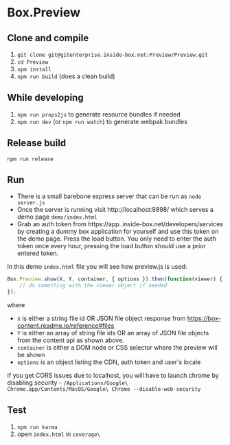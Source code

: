 Box.Preview
============

Clone and compile
-----------------
1. `git clone git@gitenterprise.inside-box.net:Preview/Preview.git`
2. `cd Preview`
3. `npm install`
4. `npm run build` (does a clean build)
 
While developing
----------------
1. `npm run props2js` to generate resource bundles if needed
2. `npm run dev` (or `npm run watch`) to generate webpak bundles

Release build
--------------
`npm run release`

Run
---
* There is a small barebone express server that can be run as `node server.js`
* Once the server is running visit http://localhost:9898/ which serves a demo page `demo/index.html`
* Grab an auth token from https://app.<yourdomain>.inside-box.net/developers/services by creating a dummy box application for yourself and use this token on the demo page. Press the load button. You only need to enter the auth token once every hour, pressing the load button should use a prior entered token.

In this demo `index.html` file you will see how preview.js is used:

```javascript
Box.Preview.show(X, Y, container, { options }).then(function(viewer) {
    // do something with the viewer object if needed
});
```

where
* `X` is either a string file id OR JSON file object response from https://box-content.readme.io/reference#files
* `Y` is either an array of string file ids OR an array of JSON file objects from the content api as shown above.
* `container` is either a DOM node or CSS selector where the preview will be shown
* `options` is an object listing the CDN, auth token and user's locale

If you get CORS issues due to localhost, you will have to launch chrome by disabling security -
`/Applications/Google\ Chrome.app/Contents/MacOS/Google\ Chrome --disable-web-security`

Test
----

1. `npm run karma`
2. open `index.html` in `coverage\`
